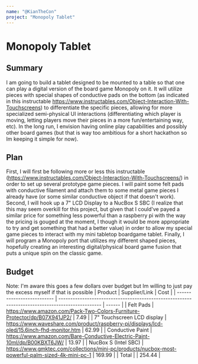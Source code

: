 ```yaml
---
name: "@KianTheCon"
project: "Monopoly Tablet"
---
```


# Monopoly Tablet

## Summary

I am going to build a tablet designed to be mounted to a table so that one can play a digital version of the board game Monopoly on it. It will utilize pieces with special shapes of conductive pads on the bottom (as indicated in this instructable https://www.instructables.com/Object-Interaction-With-Touchscreens) to differentiate the specific pieces, allowing for more specialized semi-physical UI interactions (differentiating which player is moving, letting players move their pieces in a more fun/entertaining way, etc). In the long run, I envision having online play capabilities and possibly other board games (but that is way too ambitious for a short hackathon so Im keeping it simple for now).

## Plan

First, I will first be following more or less this instructable (https://www.instructables.com/Object-Interaction-With-Touchscreens/) in order to set up several prototype game pieces. I will paint some felt pads with conductive filament and attach them to some metal game pieces I already have (or some similar conductive object if that doesn't work).
Second, I will hook up a 7" LCD Display to a NucBox S SBC (I realize that this may seem overkill for this project, but given that I could've payed a similar price for something less powerful than a raspberry pi with the way the pricing is gouged at the moment, I though it would be more appropriate to try and get something that had a better value) in order to allow my special game pieces to interact with my mini tabletop boardgame tablet.
Finally, I will program a Monopoly port that utilizes my different shaped pieces, hopefully creating an interesting digital/physical board game fusion that puts a unique spin on the classic game. 

## Budget

Note: I'm aware this goes a few dollars over budget but Im willing to just pay the excess myself if that is possible
| Product                    | Supplier/Link                                                                                    | Cost   |
| -------------------------- | ------------------------------------------------------------------------------------------------ | ------ |
| Felt Pads                  | https://www.amazon.com/Pack-Two-Colors-Furniture-Protector/dp/B07X941JP2/                        | 7.49   |
| 7" Touchscreen LCD display | https://www.waveshare.com/product/raspberry-pi/displays/lcd-oled/15.6inch-fhd-monitor.htm        | 62.99  |
| Conductive Paint           | https://www.amazon.com/Bare-Conductive-Electric-Paint-10ml/dp/B00KBXT6JW/                        | 13.97  |
| NucBox S (Intel SBC)       | https://www.gmktec.com/collections/mini-pc/products/nucbox-most-powerful-palm-sized-4k-mini-pc-1 | 169.99 |
| Total                      |                                                                                                  | 254.44 |
<!-- TBLFM: @>$>=sum(@2$>..@-1$>);%.2f -->
